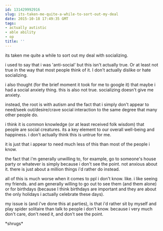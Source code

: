 ```yaml
---
id: 131429992916
slug: its-taken-me-quite-a-while-to-sort-out-my-deal
date: 2015-10-18 17:49:35 GMT
tags:
- actually autistic
- able ability
- op
title: ''
---
```

its taken me quite a while to sort out my deal with socializing.

i used to say that i was 'anti-social' but this isn't actually true. Or at least not true in the way that most people think of it. I don't actually dislike or hate socializing.

i also thought (for the brief moment it took for me to google it) that maybe i had a social anxiety thing. this is also not true. socializing doesn't give me anxiety.

instead, the root is with autism and the fact that i simply don't appear to need/seek out/desire/crave social interaction to the same degree that many other people do.

i think it is common knowledge (or at least received folk wisdom) that people are social creatures. its a key element to our overall well-being and happiness. i don't actually think this is untrue for me.

it is just that i appear to need much less of this than most of the people i know.

the fact that i'm generally unwilling to, for example, go to someone's house party or whatever is simply because i don't see the point. not anxious about it. there is just about a million things i'd rather do instead.

all of this is much worse when it comes to ppl i don't know. like. i like seeing my friends. and am generally willing to go out to see them (and them alone) or for birthdays (because I think birthdays are important and they are about the only holidays i actually celebrate these days).

my issue is (and i've done this at parties), is that i'd rather sit by myself and play spider solitaire than talk to people i don't know. because i very much don't care, don't need it, and don't see the point.

\*shrugs\*